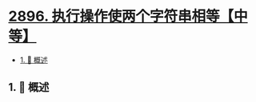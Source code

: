 # [2896. 执行操作使两个字符串相等【中等】](https://github.com/Tdahuyou/TNotes.leetcode/tree/main/notes/2896.%20%E6%89%A7%E8%A1%8C%E6%93%8D%E4%BD%9C%E4%BD%BF%E4%B8%A4%E4%B8%AA%E5%AD%97%E7%AC%A6%E4%B8%B2%E7%9B%B8%E7%AD%89%E3%80%90%E4%B8%AD%E7%AD%89%E3%80%91)

<!-- region:toc -->

- [1. 📝 概述](#1--概述)

<!-- endregion:toc -->

## 1. 📝 概述
